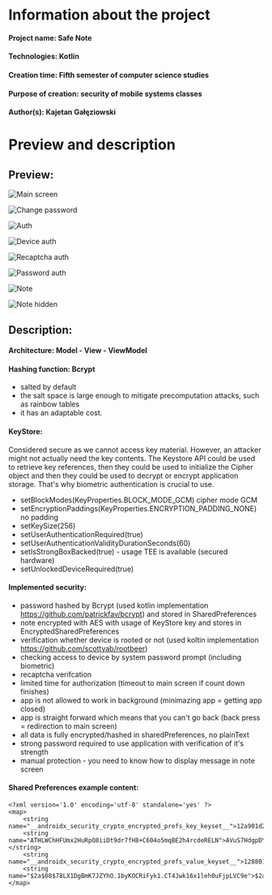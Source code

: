# Information about the project

#### Project name: Safe Note
#### Technologies: Kotlin
#### Creation time: Fifth semester of computer science studies
#### Purpose of creation: security of mobile systems classes
#### Author(s): Kajetan Gałęziowski 

# Preview and description

## Preview:

![Main screen](./img/main.jpg)

![Change password](./img/changePassword.jpg)

![Auth](./img/auth.jpg)

![Device auth](./img/deviceAuth.jpg)

![Recaptcha auth](./img/recaptchaAuth.jpg)

![Password auth](./img/passwordAuth.jpg)

![Note](./img/note.jpg)

![Note hidden](./img/noteHidden.jpg)

## Description:

#### Architecture: Model - View - ViewModel

#### Hashing function: Bcrypt
- salted by default
- the salt space is large enough to mitigate precomputation attacks, such as rainbow tables
- it has an adaptable cost.

#### KeyStore:
Considered secure as we cannot access key material. 
However, an attacker might not actually need the key contents. The Keystore API could be used to retrieve key references, then they could be used to initialize the Cipher object and then they could be used to decrypt or encrypt application storage.
That's why biometric authentication is crucial to use.

- setBlockModes(KeyProperties.BLOCK_MODE_GCM) cipher mode GCM
- setEncryptionPaddings(KeyProperties.ENCRYPTION_PADDING_NONE) no padding
- setKeySize(256)
- setUserAuthenticationRequired(true)
- setUserAuthenticationValidityDurationSeconds(60)
- setIsStrongBoxBacked(true) - usage TEE is available (secured hardware)
- setUnlockedDeviceRequired(true)

#### Implemented security:
- password hashed by Bcrypt (used kotlin implementation https://github.com/patrickfav/bcrypt) and stored in SharedPreferences
- note encrypted with AES with usage of KeyStore key and stores in EncryptedSharedPreferences
- verification whether device is rooted or not (used koltin implementation https://github.com/scottyab/rootbeer)
- checking access to device by system password prompt (including biometric)
- recaptcha verifcation
- limited time for authorization (timeout to main screen if count down finishes)
- app is not allowed to work in background (minimazing app = getting app closed)
- app is straight forward which means that you can't go back (back press = redirection to main screen)
- all data is fully encrypted/hashed in sharedPreferences, no plainText
- strong password required to use application with verification of it's strength
- manual protection - you need to know how to display message in note screen

#### Shared Preferences example content:

```
<?xml version='1.0' encoding='utf-8' standalone='yes' ?>
<map>
    <string name="__androidx_security_crypto_encrypted_prefs_key_keyset__">12a901d2b0be375c392f71da296184fa2c12b5df54443239ce514d5571c319bc775c480e0800772e6bb998eb4d68db5bab001c0332111ebcee1bb8da47caee0972e9532847ad1c33f4d64a140c8503b3d467fbb206d134722f7a833a85a38930b59cd7a68ac111ab7a842c6fd392ea1160bb482b790d0fe40a265844986414a7a847182b58dc9c0f729118fc4c8f58d8a99fbb7dc3f319b6a625e76df396a92ba6e9d2deca6ea131cc6687b91a4408a8b0ad8e03123c0a30747970652e676f6f676c65617069732e636f6d2f676f6f676c652e63727970746f2e74696e6b2e4165735369764b6579100118a8b0ad8e032001</string>
    <string name="ATHLWChHFUmx2HuRpO8iiDt9dr7fH8+C604o5mqBE2h4rcdeRELN">AVuS7HdgpDYLNg0AYIBtKOYaOSitmPWv3MlD4j3FCFoN80w4LIBE3GQ=</string>
    <string name="__androidx_security_crypto_encrypted_prefs_value_keyset__">128801b0a2bd2925640cb873a0a56bd4a82c6f84e2801e8f98c7e22f991274a4908ed72d916b1dae61f78169f4732dacfba7f2636c5beb094ef94fe2cd2e8389914319fd0e24d1432c3bcdad0169eb4862fce9bbe0dd122299cba8c563cde1dbf369163cb85f88af31465c18ea9a4c2e2fcd82c472058733b5edd033f5402c57bfaa1112bafe316c9c3dd01a4408f7d8cbdc05123c0a30747970652e676f6f676c65617069732e636f6d2f676f6f676c652e63727970746f2e74696e6b2e41657347636d4b6579100118f7d8cbdc052001</string>
    <string name="$2a$08$78LX1DgBmK7JZYhO.1byKOCRiFyk1.CT4Jwk16x1leh0uFjpLVC9e">$2a$14$2Z4Wc0exOFS82Wsq4fr6oOqe.E7R6rXrSC5V9bFzsjXvzIY.Kr9CO</string>
</map>
```
